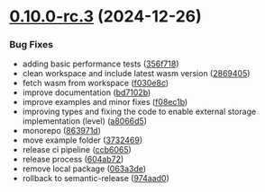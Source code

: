# [0.10.0-rc.3](https://github.com/trust0-project/RIDB/compare/v0.10.0-rc.2...v0.10.0-rc.3) (2024-12-26)


### Bug Fixes

* adding basic performance tests ([356f718](https://github.com/trust0-project/RIDB/commit/356f718d36f6ba8bfdbd49bcad3d65f6fac7109a))
* clean workspace and include latest wasm version ([2869405](https://github.com/trust0-project/RIDB/commit/2869405acdb7b6e2af01a61647e943546e828a34))
* fetch wasm from workspace ([f030e8c](https://github.com/trust0-project/RIDB/commit/f030e8c224afa62e9484e961fbfb735c9f6b20f1))
* improve documentation ([bd7102b](https://github.com/trust0-project/RIDB/commit/bd7102b231b0a172334901348c8d893d5d1b810e))
* improve examples and minor fixes ([f08ec1b](https://github.com/trust0-project/RIDB/commit/f08ec1bb70cf30f75dbface05eaa45e4114f4d26))
* improving types and fixing the code to enable external storage implementation (level) ([a8066d5](https://github.com/trust0-project/RIDB/commit/a8066d5c4a903ab275fecb283cab4c1bf570f4d7))
* monorepo ([863971d](https://github.com/trust0-project/RIDB/commit/863971dbaa98aca339b3f380b261cf8650d4f6f0))
* move example folder ([3732469](https://github.com/trust0-project/RIDB/commit/37324697e55d1e88ea255f851998b2b5a3a6d5e3))
* release ci pipeline ([ccb6065](https://github.com/trust0-project/RIDB/commit/ccb60657109ebb551052295a31710f246e2e43ad))
* release process ([604ab72](https://github.com/trust0-project/RIDB/commit/604ab72f059bb7c47d88ff44ae5056718b1fc12d))
* remove local package ([063a3de](https://github.com/trust0-project/RIDB/commit/063a3de3292e065026886f6eaed622a918fc05a5))
* rollback to semantic-release ([974aad0](https://github.com/trust0-project/RIDB/commit/974aad09fd5066f7fd6d1d568a3310268cd5fd50))
